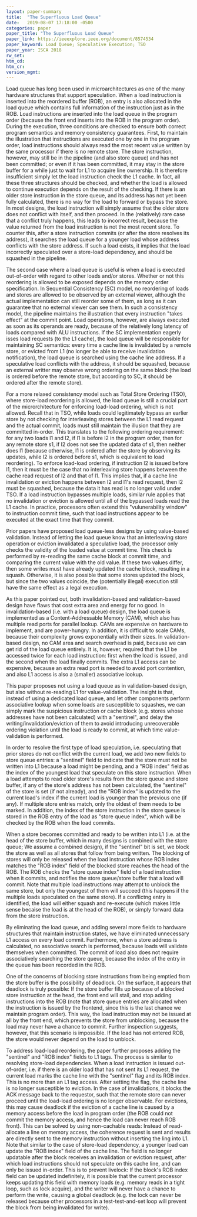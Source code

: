 ```yaml
---
layout: paper-summary
title:  "The Superfluous Load Queue"
date:   2019-08-07 17:18:00 -0500
categories: paper
paper_title: "The Superfluous Load Queue"
paper_link: https://ieeexplore.ieee.org/document/8574534
paper_keyword: Load Queue; Speculative Execution; TSO
paper_year: ISCA 2018
rw_set: 
htm_cd: 
htm_cr: 
version_mgmt: 
---
```


Load queue has long been used in microarchitectures as one of the many hardware structures that support speculation.
When a load instruction is inserted into the reordered buffer (ROB), an entry is also allocated in the load queue
which contains full information of the instruction just as in the ROB. Load instructions are inserted into the load
queue in the program order (because the front end inserts into the ROB in the program order). During the execution, three
conditions are checked to ensure both correct program semantics and memory consistency guarantees. First, to maintain
the illustration that instructions are executed one by one in the program order, load instructions should always 
read the most recent value written by the same processor if there is no remote store. The store instruction, however,
may still be in the pipeline (and also store queue) and has not been committed; or even if it has been committed, it may 
stay in the store buffer for a while just to wait for L1 to acquire line ownership. It is therefore insufficient simply 
let the load instruction check the L1 cache. In fact, all these three structures should be checked, and whether the 
load is allowed to continue execution depends on the result of the checking. If there is an older store instruction in 
the store queue, and its address has not yet been fully calculated, there is no way for the load to forward or bypass 
the store. In most designs, the load instruction will simply assume that the older store does not conflict with itself,
and then proceed. In the (relatively) rare case that a conflict truly happens, this leads to incorrect result, because 
the value returned from the load instruction is not the most recent store. To counter this, after a store instruction commits
(or after the store resolves its address), it searches the load queue for a younger load whose address conflicts with
the store address. If such a load exists, it implies that the load incorrectly speculated over a store-load dependency,
and should be squashed in the pipeline. 

The second case where a load queue is useful is when a load is executed out-of-order with regard to other loads and/or
stores. Whether or not this reordering is allowed to be exposed depends on the memory order specification. In Sequential
Consistency (SC) model, no reordering of loads and stores are allowed to be observed by an external viewer, although
the actual implementation can still reorder some of them, as long as it can guarantee that no external viewer can 
see them. In such a consistency model, the pipeline maintains the illustration that every instruction "takes effect"
at the commit point. Load operations, however, are always executed as soon as its operands are ready, because of the 
relatively long latency of loads compared with ALU instructions. If the SC implementation eagerly isses load requests (to
the L1 cache), the load queue will be responsible for maintaining SC semantics: every time a cache line is invalidated 
by a remote store, or evicted from L1 (no longer be able to receive invalidation notification), the load queue is searched 
using the cache line address. If a speculative load conflicts with the address, it should be squashed, because an external
writter may observe wrong ordering on the same block (the load is ordered before the remote store, but according to SC, 
it should be ordered after the remote store). 

For a more relaxed consistency model such as Total Store Ordering (TSO), where store-load reordering is allowed, the load
queue is still a crucial part of the microrchitecture for enforcing load-load ordering, which is not allowed. Recall that
in TSO, while loads could legitimately bypass an earlier store by not checking for interleaving stores between the L1
read request and the actual commit, loads must still maintain the illusion that they are committed in-order. This 
translates to the following ordering requirement: for any two loads l1 and l2, if l1 is before l2 in the program order,
then for any remote store s1, if l2 does not see the updated data of s1, then neither does l1 (because otherwise, l1 is 
ordered after the store by observing its updates, while l2 is ordered before s1, which is equivalent to load reordering). 
To enforce load-load ordering, if instruction l2 is issued before l1, then it must be the case that no interleaving store
happens between the cache read request of l2 and that of l1. This implies that, if a cache line invalidation or eviction
happens between l2 and l1's read request, then l2 must be squashed, because the data it has read is no longer valid under
TSO. If a load instruction bypasses multiple loads, similar rule applies that no invalidation or eviction is allowed until
all of the bypassed loads read the L1 cache. In practice, processors often extend this "vulunerability window" to instruction 
commit time, such that load instructions appear to be executed at the exact time that they commit.

Prior papers have proposed load queue-less designs by using value-based validation. Instead of letting the load queue know
that an interleaving store operation or eviction invalidated a speculative load, the processor only checks the validity of 
the loaded value at commit time. This check is performed by re-reading the same cache block at commit time, and comparing the 
current value with the old value. If these two values differ, then some writes must have already updated the cache block,
resulting in a squash. Otherwise, it is also possible that some stores updated the block, but since the two values coincide,
the (potentially illegal) execution still have the same effect as a legal execution.

As this paper pointed out, both invalidation-based and validation-based design have flaws that cost extra area and energy 
for no good. In invalidation-based (i.e. with a load queue) design, the load queue is implemented as a Content-Addressable 
Memory (CAM), which also has multiple read ports for parallel lookup. CAMs are expensive on hardware to implement, and are
power-hungry. In addition, it is difficult to scale CAMs, because their complexity grows exponentially with their sizes.
In validation-based design, no CAM area and search overhead is paid, because we can get rid of the load queue entirely.
It is, however, required that the L1 be accessed twice for each load instruction: first when the load is issued,
and the second when the load finally commits. The extra L1 access can be expensive, because an extra read port is needed
to avoid port contention, and also L1 access is also a (smaller) associative lookup.

This paper proposes not using a load queue as in validation-based design, but also without re-reading L1 for value-validation. 
The insight is that, instead of using a dedicated load queue, and let other components perform associative lookup when some 
loads are susceptible to squashes, we can simply mark the suspicious instruction or cache block (e.g. stores whose addresses
have not been calculated) with a "sentinel", and delay the writing/invalidation/eviction of them to avoid introducing 
unrecoverable ordering violation until the load is ready to commit, at which time value-validation is performed.

In order to resolve the first type of load speculation, i.e. speculating that prior stores do not conflict with the current load,
we add two new fields to store queue entries: a "sentinel" field to indicate that the store must not be written into L1
because a load might be pending, and a "ROB index" field as the index of the youngest load that speculate on this store
instruction. When a load attempts to read older store's results from the store queue and store buffer, if any of the store's
address has not been calculated, the "sentinel" of the store is set (if not already), and the "ROB index" is updated to
the current load's index if the current load is younger than the previous one (if any). If multiple store entries match,
only the oldest of them needs to be marked. In addition, the index of the store instruction in the store queue is stored
in the ROB entry of the load as "store queue index", which will be checked by the ROB when the load commits. 

When a store becomes committed and ready to be written into L1 (i.e. at the head of the store buffer, which in many designs 
is combined with the store queue; We assume a combined design), if the "sentinel" bit is set, we block the store as well 
as all stores that follow from being written. The blocking of stores will only be released when the load instruction whose 
ROB index matches the "ROB index" field of the blocked store reaches the head of the ROB. The ROB checks the "store queue 
index" field of a load instruction when it commits, and notifies the store queue/store buffer that a load will commit. 
Note that multiple load instructions may attempt to unblock the same store, but only the youngest of them will succeed 
(this happens if the multiple loads speculated on the same store). If a conflictng entry is identified, the load will either 
squash and re-execute (which makes little sense becaise the load is at the head of the ROB), or simply forward data
from the store instruction.

By eliminating the load queue, and adding several more fields to hardware structures that maintain instruction states, we 
have eliminated unnecessary L1 access on every load commit. Furthermore, when a store address is calculated, no
associative search is performed, because loads will validate themselves when committed. The commit of load also does not
require associatively searching the store queue, because the index of the entry in the queue has been recorded in the ROB.

One of the concerns of blocking store instructions from being emptied from the store buffer is the possibility of deadlock.
On the surface, it appears that deadlock is truly possible: If the store buffer fills up because of a blocked store 
instruction at the head, the front end will stall, and stop adding instructions into the ROB (note that store queue 
entries are allocated when the instruction is issued by the frontend, since this is the last chance we maintain program
order). This way, the load instruction may not be issued at all by the front end, which prevents the store from unblocking,
because the load may never have a chance to commit. Further inspection suggests, however, that this scenario is impossible. 
If the load has not entered ROB, the store would never depend on the load to unblock.

To address load-load reordering, the paper further proposes adding the "sentinel" and "ROB index" fields to L1 tags. The 
process is similar to resolving store-load dependencies. When a load instruction is issued out-of-order, i.e. if there is 
an older load that has not sent its L1 request, the current load marks the cache line with the "sentinel" flag and its 
ROB index. This is no more than an L1 tag access. After setting the flag, the cache line is no longer susceptible to 
eviction. In the case of invalidations, it blocks the ACK message back to the requestor, such that the remote store 
can never proceed until the load-load ordering is no longer observable. For evictions, this may cause deadlock if the 
eviction of a cache line is caused by a memory access before the load in program order (the ROB could not commit the 
memory access, and hence the load can never reach ROB front). This can be solved by using non-cachable reads: Instead of 
read-allocate a line on memory access, the coherence request is sent and results are directly sent to the memory
instruction without inserting the ling into L1. Note that similar to the case of store-load dependency, a younger load can 
update the "ROB index" field of the cache line. The field is no longer updatable after the block receives an invalidation
or eviction request, after which load instructions should not speculate on this cache line, and can only be issued in-order.
This is to prevent livelock: If the block's ROB index field can be updated indefinitely, it is possible that the current 
processor keeps updating this field with memory loads (e.g. memory reads in a tight loop, such as lock acquire), and the 
writer will never have a chance to perform the write, causing a global deadlock (e.g. the lock can never be released because
other processors in a test-test-and-set loop will prevent the block from being invalidated for write).
